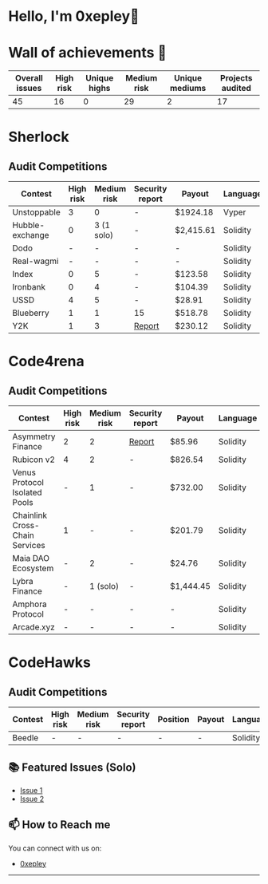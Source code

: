 
<!-- Your Name and Introduction -->
# Hello, I'm 0xepley👋

<!--I'm a passionate software developer and open-source enthusiast. Welcome to my GitHub profile, where I share my projects and contributions to the community.-->

<!-- Profile Picture -->
# Wall of achievements 🥳

| Overall issues | High risk | Unique highs | Medium risk | Unique mediums | Projects audited 
| ---------------| ----------| -------------| ------------| ---------------| ----------------
| 45             | 16        | 0            |  29          | 2              | 17              



# Sherlock 

## Audit Competitions
| Contest          | High risk | Medium risk |  Security report | Payout   | Language |
| -----------------| ----------| ------------| -----------------| ---------| ---------| 
| Unstoppable      | 3         | 0           |  -               | $1924.18 | Vyper    | 
| Hubble-exchange  | 0         | 3 (1 solo)  |  -               | $2,415.61| Solidity |  
| Dodo             | -         | -           |  -               | -        | Solidity | 
| Real-wagmi       | -         | -           |  -               | -        | Solidity | 
| Index            | 0         | 5           |  -               | $123.58  | Solidity | 
| Ironbank         | 0         | 4           |  -               | $104.39  | Solidity | 
| USSD             | 4         | 5           |  -               | $28.91   | Solidity | 
| Blueberry        | 1         | 1           |  15              | $518.78  | Solidity | 
| Y2K              | 1         | 3           |  [Report](https://github.com/sherlock-audit/2023-03-Y2K-judging/blob/main/Audit_Report.pdf)              | $230.12  | Solidity | 







# Code4rena 

## Audit Competitions
| Contest                             | High risk | Medium risk |                        Security report                        | Payout       |  Language |
| ------------------------------------| ----------| ------------|  -------------------------------------------------------------| -------------|-----------|
| Asymmetry Finance                   | 2         |  2          |  [Report](https://code4rena.com/reports/2023-03-asymmetry)    | $85.96       | Solidity
| Rubicon v2                          | 4         |  2          |   -                                                           | $826.54      | Solidity
| Venus Protocol Isolated Pools       | -         |  1          |   -                                                           | $732.00      | Solidity
| Chainlink Cross-Chain Services      | 1         |  -          |   -                                                           | $201.79      | Solidity   
| Maia DAO Ecosystem                  | -         |  2          |   -                                                           | $24.76       | Solidity  
| Lybra Finance                       | -         |  1 (solo)   |   -                                                           | $1,444.45    | Solidity    
| Amphora Protocol                    | -         |  -          |   -                                                           | -            | Solidity       
| Arcade.xyz                          | -         |  -          |   -                                                           | -            | Solidity       




# CodeHawks

## Audit Competitions
| Contest | High risk | Medium risk | Security report | Position | Payout | Language |
| --------| ----------| ------------| ----------------| ---------| -------| ---------|
| Beedle  | -         | -           |  -              | -        | -      | Solidity |


<!--# Hats Finance

## Audit Competitions
| Contest | High risk | Medium risk | Security report | Position | Payout | Language |
| --------| ----------| ------------| ----------------| ---------| -------| ---------|
| 40      | 30        | 10          |  15             | 30       | 10     | 1        |-->

<!-- GitHub Stats 
## 📈 GitHub Stats-->

<!--![GitHub Stats](https://github-readme-stats.vercel.app/api?username=Nabeel-javaid&show_icons=true&count_private=true&hide=contribs,prs&theme=radical)-->

<!-- Technologies & Tools 
## 🛠️ Technologies & Tools

- List some of the technologies and tools you use, e.g. languages, frameworks, etc.
-->
<!-- Featured Repositories -->
## 📚 Featured Issues (Solo)

- [Issue 1](https://github.com/code-423n4/2023-06-lybra-findings/issues/484)
- [Issue 2](https://github.com/sherlock-audit/2023-04-hubble-exchange-judging/issues/234)

<!-- How to Reach Me -->
## 📫 How to Reach me

You can connect with us on:

- [0xepley](https://twitter.com/0xepley)



<!-- Footer -->
---
<p align="center">
  <!-- Add your other social media links or website here -->
</p>


<!--
**Nabeel-javaid/Nabeel-javaid** is a ✨ _special_ ✨ repository because its `README.md` (this file) appears on your GitHub profile.

Here are some ideas to get you started:

- 🔭 I’m currently working on ...
- 🌱 I’m currently learning ...
- 👯 I’m looking to collaborate on ...
- 🤔 I’m looking for help with ...
- 💬 Ask me about ...
- 📫 How to reach me: ...
- 😄 Pronouns: ...
- ⚡ Fun fact: ...
-->
